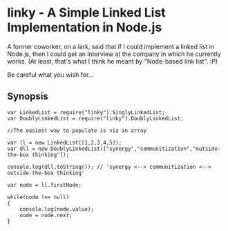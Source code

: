linky - A Simple Linked List Implementation in Node.js
=====

A former coworker, on a lark, said that if I could implement a linked list in Node.js, then I could get an interview at the company in which he currently works. (At least, that's what I think he meant by "Node-based link list". :P)

Be careful what you wish for...

Synopsis
-----

	var LinkedList = require("linky").SinglyLinkedList;
	var DoublyLinkedList = require("linky").DoublyLinkedList;

	//The easiest way to populate is via an array

	var ll = new LinkedList([1,2,3,4,5]);
	var dll = new DoublyLinkedList(["synergy","communitization","outside-the-box thinking"]);

	console.log(dll.toString()); // 'synergy <--> communitization <--> outside-the-box thinking'

	var node = ll.firstNode;

	while(node !== null)
	{
		console.log(node.value);
		node = node.next;
	}

	


